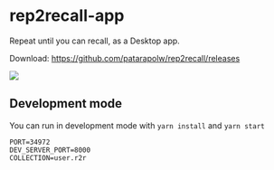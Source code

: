 # rep2recall-app

Repeat until you can recall, as a Desktop app.

Download: <https://github.com/patarapolw/rep2recall/releases>

![](http://g.recordit.co/6qMffliqFv.gif)

## Development mode

You can run in development mode with `yarn install` and `yarn start`

```
PORT=34972
DEV_SERVER_PORT=8000
COLLECTION=user.r2r
```
